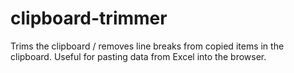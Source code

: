 # clipboard-trimmer
Trims the clipboard / removes line breaks from copied items in the clipboard. Useful for pasting data from Excel into the browser.
